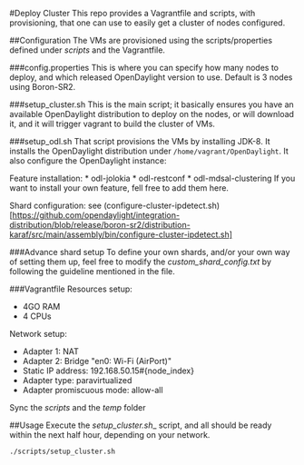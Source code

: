 #Deploy Cluster
This repo provides a Vagrantfile and scripts, with provisioning, that one can use to easily get a cluster of nodes configured.

##Configuration
The VMs are provisioned using the scripts/properties defined under _scripts_ and the Vagrantfile.

###config.properties
This is where you can specify how many nodes to deploy, and which released OpenDaylight version to use. Default is 3 nodes using Boron-SR2.

###setup_cluster.sh
This is the main script; it basically ensures you have an available OpenDaylight distribution to deploy on the nodes, or will download it, and it will trigger vagrant to build the cluster of VMs.

###setup_odl.sh
That script provisions the VMs by installing JDK-8. It installs the OpenDaylight distribution under `/home/vagrant/OpenDaylight`. It also configure the OpenDaylight instance:

Feature installation:
    * odl-jolokia
    * odl-restconf
    * odl-mdsal-clustering
    If you want to install your own feature, fell free to add them here.
    
Shard configuration: see (configure-cluster-ipdetect.sh)[https://github.com/opendaylight/integration-distribution/blob/release/boron-sr2/distribution-karaf/src/main/assembly/bin/configure-cluster-ipdetect.sh]

###Advance shard setup
To define your own shards, and/or your own way of setting them up, feel free to modify the _custom_shard_config.txt_ by following the guideline mentioned in the file.

###Vagrantfile
Resources setup:

* 4GO RAM
* 4 CPUs

Network setup:

* Adapter 1: NAT
* Adapter 2: Bridge "en0: Wi-Fi (AirPort)"
* Static IP address: 192.168.50.15#{node_index}
* Adapter type: paravirtualized 
* Adapter promiscuous mode: allow-all

Sync the _scripts_ and the _temp_ folder

##Usage
Execute the _setup_cluster.sh__ script, and all should be ready within the next half hour, depending on your network.

```
./scripts/setup_cluster.sh
```